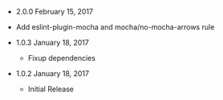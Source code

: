 * 2.0.0 February 15, 2017
 - Add eslint-plugin-mocha and mocha/no-mocha-arrows rule

* 1.0.3 January 18, 2017
  - Fixup dependencies

* 1.0.2 January 18, 2017
  - Initial Release
